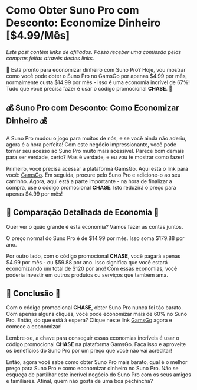 # Como Obter Suno Pro com Desconto: Economize Dinheiro [$4.99/Mês]

*Este post contém links de afiliados. Posso receber uma comissão pelas compras feitas através destes links.*

🚀 Está pronto para economizar dinheiro com Suno Pro? Hoje, vou mostrar como você pode obter o Suno Pro no GamsGo por apenas $4.99 por mês, normalmente custa $14.99 por mês - isso é uma economia incrível de 67%! Tudo que você precisa fazer é usar o código promocional **CHASE**. 🚀

## 💰 Suno Pro com Desconto: Como Economizar Dinheiro 💰

A Suno Pro mudou o jogo para muitos de nós, e se você ainda não aderiu, agora é a hora perfeita! Com este negócio impressionante, você pode tornar seu acesso ao Suno Pro muito mais acessível. Parece bom demais para ser verdade, certo? Mas é verdade, e eu vou te mostrar como fazer!

Primeiro, você precisa acessar a plataforma GamsGo. Aqui está o link para você: [GamsGo](https://www.gamsgo.com/partner/ykeX7B). Em seguida, procure pelo Suno Pro e adicione-o ao seu carrinho. Agora, aqui está a parte importante - na hora de finalizar a compra, use o código promocional **CHASE**. Isto reduzirá o preço para apenas $4.99 por mês! 

## 💸 Comparação Detalhada de Economia 💸

Quer ver o quão grande é esta economia? Vamos fazer as contas juntos.

O preço normal do Suno Pro é de $14.99 por mês. Isso soma $179.88 por ano.

Por outro lado, com o código promocional **CHASE**, você pagará apenas $4.99 por mês - ou $59.88 por ano. Isso significa que você estará economizando um total de $120 por ano! Com essas economias, você poderia investir em outros produtos ou serviços que também ama.

## 🎉 Conclusão 🎉

Com o código promocional **CHASE**, obter Suno Pro nunca foi tão barato. Com apenas alguns cliques, você pode economizar mais de 60% no Suno Pro. Então, do que está à espera? Clique neste link [GamsGo](https://www.gamsgo.com/partner/ykeX7B) agora e comece a economizar! 

Lembre-se, a chave para conseguir essas economias incríveis é usar o código promocional **CHASE** na plataforma GamsGo. Faça isso e aproveite os benefícios do Suno Pro por um preço que você não vai acreditar!

Então, agora você sabe como obter Suno Pro mais barato, qual é o melhor preço para Suno Pro e como economizar dinheiro no Suno Pro. Não se esqueça de partilhar este incrível negócio do Suno Pro com os seus amigos e familiares. Afinal, quem não gosta de uma boa pechincha?
